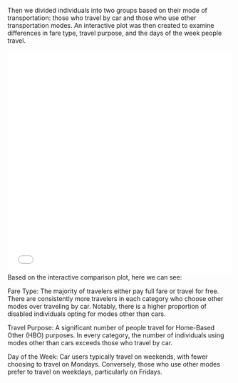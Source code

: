 <link rel="stylesheet" href="/assets/custom.css">


Then we divided individuals into two groups based on their mode of transportation: those who travel by car and those who use other transportation modes. An interactive plot was then created to examine differences in fare type, travel purpose, and the days of the week people travel.
<iframe src="/assets/interactive_plot.html"
    sandbox="allow-same-origin allow-scripts"
    width="100%"
    height="500"
    scrolling="no"
    seamless="seamless"
    frameborder="0">
</iframe>
Based on the interactive comparison plot, here we can see:

Fare Type: The majority of travelers either pay full fare or travel for free. There are consistently more travelers in each category who choose other modes over traveling by car. Notably, there is a higher proportion of disabled individuals opting for modes other than cars.

Travel Purpose: A significant number of people travel for Home-Based Other (HBO) purposes. In every category, the number of individuals using modes other than cars exceeds those who travel by car.

Day of the Week: Car users typically travel on weekends, with fewer choosing to travel on Mondays. Conversely, those who use other modes prefer to travel on weekdays, particularly on Fridays.
